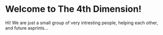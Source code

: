 # Welcome to The 4th Dimension!

Hi! We are just a small group of very intresting people, helping each other, and future asprints...


